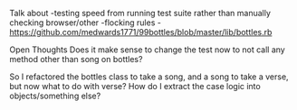 Talk about
-testing speed from running test suite rather than manually checking browser/other
-flocking rules
-https://github.com/medwards1771/99bottles/blob/master/lib/bottles.rb

Open Thoughts
Does it make sense to change the test now to not call any method other than song on bottles?

So I refactored the bottles class to take a song, and a song to take a verse, but now what to do with verse? How do I extract the case logic into objects/something else?
